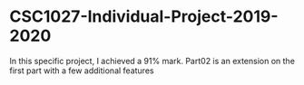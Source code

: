 # CSC1027-Individual-Project-2019-2020
In this specific project, I achieved a 91% mark.
Part02 is an extension on the first part with a few additional features
